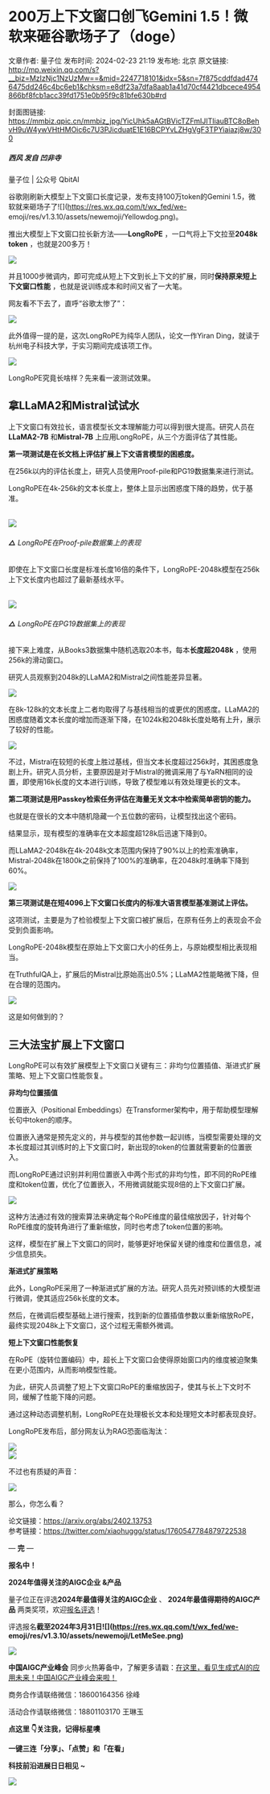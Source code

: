 # 200万上下文窗口创飞Gemini 1.5！微软来砸谷歌场子了（doge）

文章作者: 量子位
发布时间: 2024-02-23 21:19
发布地: 北京
原文链接: http://mp.weixin.qq.com/s?__biz=MzIzNjc1NzUzMw==&mid=2247718101&idx=5&sn=7f875cddfdad4746475dd246c4bc6eb1&chksm=e8df23a7dfa8aab1a41d70cf4421dbcece4954866bf8fcb1acc39fd1751e0b95f9c81bfe630b#rd

封面图链接: https://mmbiz.qpic.cn/mmbiz_jpg/YicUhk5aAGtBVicTZFmIJITIiauBTC8oBehvH9uW4ywVHtHMOic6c7U3PJicduatE1E16BCPYvLZHgVgF3TPYiaiazj8w/300

##### 西风 发自 凹非寺  
量子位 | 公众号 QbitAI

谷歌刚刷新大模型上下文窗口长度记录，发布支持100万token的Gemini
1.5，微软就来砸场子了![](https://res.wx.qq.com/t/wx_fed/we-
emoji/res/v1.3.10/assets/newemoji/Yellowdog.png)。

推出大模型上下文窗口拉长新方法——**LongRoPE** ，一口气将上下文拉至**2048k token** ，也就是200多万！

![](https://mmbiz.qpic.cn/mmbiz_png/YicUhk5aAGtBVicTZFmIJITIiauBTC8oBehoRZvTWyxu4FCBtHy7a2icwLgmBFicYmgCqBHQibVzhkPOc9LAvVssRVDQ/640?wx_fmt=png&from=appmsg)

并且1000步微调内，即可完成从短上下文到长上下文的扩展，同时**保持原来短上下文窗口性能** ，也就是说训练成本和时间又省了一大笔。

网友看不下去了，直呼“谷歌太惨了”：

![](https://mmbiz.qpic.cn/mmbiz_jpg/YicUhk5aAGtBVicTZFmIJITIiauBTC8oBehhE5ZjblVJASVibhxsJbKPiakZpbvoUdCstPPEqcYhpEl9QwnB3micyccg/640?wx_fmt=jpeg&from=appmsg)

此外值得一提的是，这次LongRoPE为纯华人团队，论文一作Yiran Ding，就读于杭州电子科技大学，于实习期间完成该项工作。

![](https://mmbiz.qpic.cn/mmbiz_png/YicUhk5aAGtBVicTZFmIJITIiauBTC8oBehX1G7z0quCs27gLJNRvicgaeBSw0k4mS8AnQVw4aiaOey8A3xzN2ksIKg/640?wx_fmt=png&from=appmsg)

LongRoPE究竟长啥样？先来看一波测试效果。

## 拿LLaMA2和Mistral试试水

上下文窗口有效拉长，语言模型长文本理解能力可以得到很大提高。研究人员在**LLaMA2-7B** 和**Mistral-7B**
上应用LongRoPE，从三个方面评估了其性能。

**第一项测试是在长文档上评估扩展上下文语言模型的困惑度。**

在256k以内的评估长度上，研究人员使用Proof-pile和PG19数据集来进行测试。

LongRoPE在4k-256k的文本长度上，整体上显示出困惑度下降的趋势，优于基准。

######
**![](https://mmbiz.qpic.cn/mmbiz_png/YicUhk5aAGtBVicTZFmIJITIiauBTC8oBehf4fz0asCYGTmibpttkb24wWPsLj1SK2qcFaFQZ3O7t9eltwLhiaGgFAw/640?wx_fmt=png&from=appmsg)**

###### **△** LongRoPE在Proof-pile数据集上的表现

即使在上下文窗口长度是标准长度16倍的条件下，LongRoPE-2048k模型在256k上下文长度内也超过了最新基线水平。

######
****![](https://mmbiz.qpic.cn/mmbiz_png/YicUhk5aAGtBVicTZFmIJITIiauBTC8oBehByliaiaOMKJPRT98Onvprr7w66kLUpNmGsKuRJSwHFhRsECl5TbbV0sg/640?wx_fmt=png&from=appmsg)****

###### **△** LongRoPE在PG19数据集上的表现

接下来上难度，从Books3数据集中随机选取20本书，每本**长度超2048k** ，使用256k的滑动窗口。

研究人员观察到2048k的LLaMA2和Mistral之间性能差异显著。

![](https://mmbiz.qpic.cn/mmbiz_png/YicUhk5aAGtBVicTZFmIJITIiauBTC8oBeh4HeqG32Z5CeMQqOlWwqrTMEmZS6I3kQ2j8PvwW0KIib5dVJE20EJzSg/640?wx_fmt=png&from=appmsg)

在8k-128k的文本长度上二者均取得了与基线相当的或更优的困惑度。LLaMA2的困惑度随着文本长度的增加而逐渐下降，在1024k和2048k长度处略有上升，展示了较好的性能。

![](https://mmbiz.qpic.cn/mmbiz_png/YicUhk5aAGtBVicTZFmIJITIiauBTC8oBehomicphjibbjJH9tF5Ox6YhTHh8NlVliaicR6z3AZaCv4iaCkWOzJpnyrXVA/640?wx_fmt=png&from=appmsg)

不过，Mistral在较短的长度上胜过基线，但当文本长度超过256k时，其困惑度急剧上升。研究人员分析，主要原因是对于Mistral的微调采用了与YaRN相同的设置，即使用16k长度的文本进行训练，导致了模型难以有效处理更长的文本。

**第二项测试是用Passkey检索任务评估在海量无关文本中检索简单密钥的能力。**

也就是在很长的文本中随机隐藏一个五位数的密码，让模型找出这个密码。

结果显示，现有模型的准确率在文本超度超128k后迅速下降到0。

而LLaMA2-2048k在4k-2048k文本范围内保持了90%以上的检索准确率，Mistral-2048k在1800k之前保持了100%的准确率，在2048k时准确率下降到60%。

![](https://mmbiz.qpic.cn/mmbiz_png/YicUhk5aAGtBVicTZFmIJITIiauBTC8oBehmOAAftArRV59Bf2Fbcun3SPokFBgXMfadIs5H08DAwmrffWo6iaoAMA/640?wx_fmt=png&from=appmsg)

**第三项测试是在短4096上下文窗口长度内的标准大语言模型基准测试上评估。**

这项测试，主要是为了检验模型上下文窗口被扩展后，在原有任务上的表现会不会受到负面影响。

LongRoPE-2048k模型在原始上下文窗口大小的任务上，与原始模型相比表现相当。

在TruthfulQA上，扩展后的Mistral比原始高出0.5%；LLaMA2性能略微下降，但在合理的范围内。

![](https://mmbiz.qpic.cn/mmbiz_png/YicUhk5aAGtBVicTZFmIJITIiauBTC8oBehiagkTA7NXjydicK3x8JYHGIw3icZx3o8e2d5dsy2ullgW3vEgibfxqN4Hg/640?wx_fmt=png&from=appmsg)

这是如何做到的？

## 三大法宝扩展上下文窗口

LongRoPE可以有效扩展模型上下文窗口关键有三：非均匀位置插值、渐进式扩展策略、短上下文窗口性能恢复。

**非均匀位置插值**

位置嵌入（Positional Embeddings）在Transformer架构中，用于帮助模型理解长句中token的顺序。

位置嵌入通常是预先定义的，并与模型的其他参数一起训练，当模型需要处理的文本长度超过其训练时的上下文窗口时，新出现的token的位置就需要新的位置嵌入。

而LongRoPE通过识别并利用位置嵌入中两个形式的非均匀性，即不同的RoPE维度和token位置，优化了位置嵌入，不用微调就能实现8倍的上下文窗口扩展。

![](https://mmbiz.qpic.cn/mmbiz_png/YicUhk5aAGtBVicTZFmIJITIiauBTC8oBehVpjtPPKPUgBPVY5J7fCZKpCnGKygq1iaAFBfDX1j04V6OteJy6vqRMg/640?wx_fmt=png&from=appmsg)

这种方法通过有效的搜索算法来确定每个RoPE维度的最佳缩放因子，针对每个RoPE维度的旋转角进行了重新缩放，同时也考虑了token位置的影响。

这样，模型在扩展上下文窗口的同时，能够更好地保留关键的维度和位置信息，减少信息损失。

**渐进式扩展策略**

此外，LongRoPE采用了一种渐进式扩展的方法。研究人员先对预训练的大模型进行微调，使其适应256k长度的文本。

然后，在微调后模型基础上进行搜索，找到新的位置插值参数以重新缩放RoPE，最终实现2048k上下文窗口，这个过程无需额外微调。

**短上下文窗口性能恢复**

在RoPE（旋转位置编码）中，超长上下文窗口会使得原始窗口内的维度被迫聚集在更小范围内，从而影响模型性能。

为此，研究人员调整了短上下文窗口RoPE的重缩放因子，使其与长上下文时不同，缓解了性能下降的问题。

通过这种动态调整机制，LongRoPE在处理极长文本和处理短文本时都表现良好。

LongRoPE发布后，部分网友认为RAG恐面临淘汰：

![](https://mmbiz.qpic.cn/mmbiz_png/YicUhk5aAGtBVicTZFmIJITIiauBTC8oBeh3ThLsHIibfSc3ErAw48sbKQ6gD7OfSAZAoCYIiaQSIz38B6jtFNgxRwA/640?wx_fmt=png&from=appmsg)  
![](https://mmbiz.qpic.cn/mmbiz_png/YicUhk5aAGtBVicTZFmIJITIiauBTC8oBehqx5hCCmGiaBj52JzMJR8eEibpS13ZV8tNL4oroPpmaK6bz5c5SHQO99g/640?wx_fmt=png&from=appmsg)

不过也有质疑的声音：

![](https://mmbiz.qpic.cn/mmbiz_png/YicUhk5aAGtBVicTZFmIJITIiauBTC8oBehNUaIufWrn1XCR9gITN3rzVbAREJy2UpALbvc43Hn18KQTLegosgRWQ/640?wx_fmt=png&from=appmsg)

那么，你怎么看？

论文链接：https://arxiv.org/abs/2402.13753  
参考链接：https://twitter.com/xiaohuggg/status/1760547784879722538

— **完** —

**报名中！**

**2024年值得关注的AIGC企业 &产品**

量子位正在评选**2024年最值得关注的AIGC企业** 、 **2024年最值得期待的AIGC产品** 两类奖项，欢迎[报名评选]()！

评选报名**截至2024年3月31日![](https://res.wx.qq.com/t/wx_fed/we-
emoji/res/v1.3.10/assets/newemoji/LetMeSee.png)**

![](https://mmbiz.qpic.cn/mmbiz_png/YicUhk5aAGtC7IzBlicP1jwLsfiaw2A2ibBoWRgd47kXexFUOSSzXn5f9fDcza39rny2BgqyDQkDrSoLCDh3Ag7XwA/640?wx_fmt=png&from=appmsg)

**中国AIGC产业峰会**
同步火热筹备中，了解更多请戳：[在这里，看见生成式AI的应用未来！中国AIGC产业峰会来啦！](http://mp.weixin.qq.com/s?__biz=MzIzNjc1NzUzMw==&mid=2247717398&idx=1&sn=bb6e373ad0ff839c524094ebdb83e918&chksm=e8df2564dfa8ac7277a76ca2c9e4793d08729828edfaf96a5283daaacd497375630c911b1661&scene=21#wechat_redirect)

商务合作请联络微信：18600164356 徐峰  

活动合作请联络微信：18801103170 王琳玉

  

**点这里 👇关注我，记得标星噢**

**一键三连「分享」、「点赞」和「在看」**

**科技前沿进展日日相见 ~**

![](https://mmbiz.qpic.cn/mmbiz_svg/g9RQicMD01M0tYoRQT2cMQRmPS5ZDyrrfzeksiay90KaDzlGBH61icqHxmgFKfvfXtVuwTHV740CDLAaXU1LIfZyoJEpYKcRIiaE/640?wx_fmt=svg)

